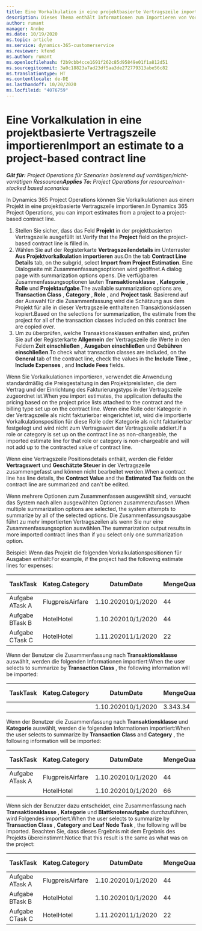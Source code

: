 ```yaml
---
title: Eine Vorkalkulation in eine projektbasierte Vertragszeile importieren
description: Dieses Thema enthält Informationen zum Importieren von Vorkalkulationen aus einem Projekt in eine Vertragszeile.
author: rumant
manager: Annbe
ms.date: 10/19/2020
ms.topic: article
ms.service: dynamics-365-customerservice
ms.reviewer: kfend
ms.author: rumant
ms.openlocfilehash: f2b9cbb4cce1691f262c85d95849e01f1a812d51
ms.sourcegitcommit: 3a0c18823a7ad23df5aa3de272779313abe56c82
ms.translationtype: HT
ms.contentlocale: de-DE
ms.lasthandoff: 10/20/2020
ms.locfileid: "4076759"
---
```

# <a name="import-an-estimate-to-a-project-based-contract-line"></a><span data-ttu-id="e64a9-103">Eine Vorkalkulation in eine projektbasierte Vertragszeile importieren</span><span class="sxs-lookup"><span data-stu-id="e64a9-103">Import an estimate to a project-based contract line</span></span>

<span data-ttu-id="e64a9-104">_**Gilt für:** Project Operations für Szenarien basierend auf vorrätigen/nicht-vorrätigen Ressourcen_</span><span class="sxs-lookup"><span data-stu-id="e64a9-104">_**Applies To:** Project Operations for resource/non-stocked based scenarios_</span></span>

<span data-ttu-id="e64a9-105">In Dynamics 365 Project Operations können Sie Vorkalkulationen aus einem Projekt in eine projektbasierte Vertragszeile importieren.</span><span class="sxs-lookup"><span data-stu-id="e64a9-105">In Dynamics 365 Project Operations, you can import estimates from a project to a project-based contract line.</span></span>

1. <span data-ttu-id="e64a9-106">Stellen Sie sicher, dass das Feld **Projekt** in der projektbasierten Vertragszeile ausgefüllt ist.</span><span class="sxs-lookup"><span data-stu-id="e64a9-106">Verify that the **Project** field on the project-based contract line is filled in.</span></span>
2. <span data-ttu-id="e64a9-107">Wählen Sie auf der Registerkarte **Vertragszeilendetails** im Unterraster **Aus Projektvorkalkulation importieren** aus.</span><span class="sxs-lookup"><span data-stu-id="e64a9-107">On the tab **Contract Line Details** tab, on the subgrid, select **Import from Project Estimation**.</span></span> <span data-ttu-id="e64a9-108">Eine Dialogseite mit Zusammenfassungsoptionen wird geöffnet.</span><span class="sxs-lookup"><span data-stu-id="e64a9-108">A dialog page with summarization options opens.</span></span> <span data-ttu-id="e64a9-109">Die verfügbaren Zusammenfassungsoptionen lauten **Transaktionsklasse** , **Kategorie** , **Rolle** und **Projektaufgabe**.</span><span class="sxs-lookup"><span data-stu-id="e64a9-109">The available summarization options are, **Transaction Class** , **Category** , **Role** , and **Project task**.</span></span> <span data-ttu-id="e64a9-110">Basierend auf der Auswahl für die Zusammenfassung wird die Schätzung aus dem Projekt für alle in dieser Vertragszeile enthaltenen Transaktionsklassen kopiert.</span><span class="sxs-lookup"><span data-stu-id="e64a9-110">Based on the selections for summarization, the estimate from the project for all of the transaction classes included on this contract line are copied over.</span></span> 
3. <span data-ttu-id="e64a9-111">Um zu überprüfen, welche Transaktionsklassen enthalten sind, prüfen Sie auf der Registerkarte **Allgemein** der Vertragszeile die Werte in den Feldern **Zeit einschließen** , **Ausgaben einschließen** und **Gebühren einschließen**.</span><span class="sxs-lookup"><span data-stu-id="e64a9-111">To check what transaction classes are included, on the **General** tab of the contract line, check the values in the **Include Time** , **Include Expenses** , and **Include Fees** fields.</span></span>

<span data-ttu-id="e64a9-112">Wenn Sie Vorkalkulationen importieren, verwendet die Anwendung standardmäßig die Preisgestaltung in den Projektpreislisten, die dem Vertrag und der Einrichtung des Fakturierungstyps in der Vertragszeile zugeordnet ist.</span><span class="sxs-lookup"><span data-stu-id="e64a9-112">When you import estimates, the application defaults the pricing based on the project price lists attached to the contract and the billing type set up on the contract line.</span></span> <span data-ttu-id="e64a9-113">Wenn eine Rolle oder Kategorie in der Vertragszeile als nicht fakturierbar eingerichtet ist, wird die importierte Vorkalkulationsposition für diese Rolle oder Kategorie als nicht fakturierbar festgelegt und wird nicht zum Vertragswert der Vertragszeile addiert.</span><span class="sxs-lookup"><span data-stu-id="e64a9-113">If a role or category is set up on the contract line as non-chargeable, the imported estimate line for that role or category is non-chargeable and will not add up to the contracted value of contract line.</span></span>

<span data-ttu-id="e64a9-114">Wenn eine Vertragszeile Positionsdetails enthält, werden die Felder **Vertragswert** und **Geschätzte Steuer** in der Vertragszeile zusammengefasst und können nicht bearbeitet werden.</span><span class="sxs-lookup"><span data-stu-id="e64a9-114">When a contract line has line details, the **Contract Value** and the **Estimated Tax** fields on the contract line are summarized and can't be edited.</span></span>

<span data-ttu-id="e64a9-115">Wenn mehrere Optionen zum Zusammenfassen ausgewählt sind, versucht das System nach allen ausgewählten Optionen zusammenzufassen.</span><span class="sxs-lookup"><span data-stu-id="e64a9-115">When multiple summarization options are selected, the system attempts to summarize by all of the selected options.</span></span> <span data-ttu-id="e64a9-116">Die Zusammenfassungsausgabe führt zu mehr importierten Vertragszeilen als wenn Sie nur eine Zusammenfassungsoption auswählen.</span><span class="sxs-lookup"><span data-stu-id="e64a9-116">The summarization output results in more imported contract lines than if you select only one summarization option.</span></span>

<span data-ttu-id="e64a9-117">Beispiel: Wenn das Projekt die folgenden Vorkalkulationspositionen für Ausgaben enthält:</span><span class="sxs-lookup"><span data-stu-id="e64a9-117">For example, if the project had the following estimate lines for expenses:</span></span>

| <span data-ttu-id="e64a9-118">Task</span><span class="sxs-lookup"><span data-stu-id="e64a9-118">Task</span></span> | <span data-ttu-id="e64a9-119">Kateg.</span><span class="sxs-lookup"><span data-stu-id="e64a9-119">Category</span></span> | <span data-ttu-id="e64a9-120">Datum</span><span class="sxs-lookup"><span data-stu-id="e64a9-120">Date</span></span> | <span data-ttu-id="e64a9-121">Menge</span><span class="sxs-lookup"><span data-stu-id="e64a9-121">Quantity</span></span> | <span data-ttu-id="e64a9-122">Einheitenpreis</span><span class="sxs-lookup"><span data-stu-id="e64a9-122">Unit price</span></span> | <span data-ttu-id="e64a9-123">Betrag</span><span class="sxs-lookup"><span data-stu-id="e64a9-123">Amount</span></span> |
| --- | --- | --- | --- | --- | --- |
| <span data-ttu-id="e64a9-124">Aufgabe A</span><span class="sxs-lookup"><span data-stu-id="e64a9-124">Task A</span></span> | <span data-ttu-id="e64a9-125">Flugpreis</span><span class="sxs-lookup"><span data-stu-id="e64a9-125">Airfare</span></span> | <span data-ttu-id="e64a9-126">1.10.2020</span><span class="sxs-lookup"><span data-stu-id="e64a9-126">10/1/2020</span></span> | <span data-ttu-id="e64a9-127">4</span><span class="sxs-lookup"><span data-stu-id="e64a9-127">4</span></span> | <span data-ttu-id="e64a9-128">400</span><span class="sxs-lookup"><span data-stu-id="e64a9-128">400</span></span> | <span data-ttu-id="e64a9-129">1600</span><span class="sxs-lookup"><span data-stu-id="e64a9-129">1600</span></span> |
| <span data-ttu-id="e64a9-130">Aufgabe B</span><span class="sxs-lookup"><span data-stu-id="e64a9-130">Task B</span></span> | <span data-ttu-id="e64a9-131">Hotel</span><span class="sxs-lookup"><span data-stu-id="e64a9-131">Hotel</span></span> | <span data-ttu-id="e64a9-132">1.10.2020</span><span class="sxs-lookup"><span data-stu-id="e64a9-132">10/1/2020</span></span> | <span data-ttu-id="e64a9-133">4</span><span class="sxs-lookup"><span data-stu-id="e64a9-133">4</span></span> | <span data-ttu-id="e64a9-134">200</span><span class="sxs-lookup"><span data-stu-id="e64a9-134">200</span></span> | <span data-ttu-id="e64a9-135">800</span><span class="sxs-lookup"><span data-stu-id="e64a9-135">800</span></span> |
| <span data-ttu-id="e64a9-136">Aufgabe C</span><span class="sxs-lookup"><span data-stu-id="e64a9-136">Task C</span></span> | <span data-ttu-id="e64a9-137">Hotel</span><span class="sxs-lookup"><span data-stu-id="e64a9-137">Hotel</span></span> | <span data-ttu-id="e64a9-138">1.11.2020</span><span class="sxs-lookup"><span data-stu-id="e64a9-138">11/1/2020</span></span> | <span data-ttu-id="e64a9-139">2</span><span class="sxs-lookup"><span data-stu-id="e64a9-139">2</span></span> | <span data-ttu-id="e64a9-140">200</span><span class="sxs-lookup"><span data-stu-id="e64a9-140">200</span></span> | <span data-ttu-id="e64a9-141">400</span><span class="sxs-lookup"><span data-stu-id="e64a9-141">400</span></span> |

<span data-ttu-id="e64a9-142">Wenn der Benutzer die Zusammenfassung nach **Transaktionsklasse** auswählt, werden die folgenden Informationen importiert:</span><span class="sxs-lookup"><span data-stu-id="e64a9-142">When the user selects to summarize by **Transaction Class** , the following information will be imported:</span></span>

| <span data-ttu-id="e64a9-143">Task</span><span class="sxs-lookup"><span data-stu-id="e64a9-143">Task</span></span> | <span data-ttu-id="e64a9-144">Kateg.</span><span class="sxs-lookup"><span data-stu-id="e64a9-144">Category</span></span> | <span data-ttu-id="e64a9-145">Datum</span><span class="sxs-lookup"><span data-stu-id="e64a9-145">Date</span></span> | <span data-ttu-id="e64a9-146">Menge</span><span class="sxs-lookup"><span data-stu-id="e64a9-146">Quantity</span></span> | <span data-ttu-id="e64a9-147">Einheitenpreis</span><span class="sxs-lookup"><span data-stu-id="e64a9-147">Unit price</span></span> | <span data-ttu-id="e64a9-148">Betrag</span><span class="sxs-lookup"><span data-stu-id="e64a9-148">Amount</span></span> |
| --- | --- | --- | --- | --- | --- |
| &nbsp;  | &nbsp;  | <span data-ttu-id="e64a9-149">1.10.2020</span><span class="sxs-lookup"><span data-stu-id="e64a9-149">10/1/2020</span></span> | <span data-ttu-id="e64a9-150">3.34</span><span class="sxs-lookup"><span data-stu-id="e64a9-150">3.34</span></span> | <span data-ttu-id="e64a9-151">840</span><span class="sxs-lookup"><span data-stu-id="e64a9-151">840</span></span> | <span data-ttu-id="e64a9-152">2800</span><span class="sxs-lookup"><span data-stu-id="e64a9-152">2800</span></span> |

<span data-ttu-id="e64a9-153">Wenn der Benutzer die Zusammenfassung nach **Transaktionsklasse** und **Kategorie** auswählt, werden die folgenden Informationen importiert:</span><span class="sxs-lookup"><span data-stu-id="e64a9-153">When the user selects to summarize by **Transaction Class** and **Category** , the following information will be imported:</span></span>

| <span data-ttu-id="e64a9-154">Task</span><span class="sxs-lookup"><span data-stu-id="e64a9-154">Task</span></span> | <span data-ttu-id="e64a9-155">Kateg.</span><span class="sxs-lookup"><span data-stu-id="e64a9-155">Category</span></span> | <span data-ttu-id="e64a9-156">Datum</span><span class="sxs-lookup"><span data-stu-id="e64a9-156">Date</span></span> | <span data-ttu-id="e64a9-157">Menge</span><span class="sxs-lookup"><span data-stu-id="e64a9-157">Quantity</span></span> | <span data-ttu-id="e64a9-158">Einheitenpreis</span><span class="sxs-lookup"><span data-stu-id="e64a9-158">Unit price</span></span> | <span data-ttu-id="e64a9-159">Betrag</span><span class="sxs-lookup"><span data-stu-id="e64a9-159">Amount</span></span> |
| --- | --- | --- | --- | --- | --- |
| <span data-ttu-id="e64a9-160">Aufgabe A</span><span class="sxs-lookup"><span data-stu-id="e64a9-160">Task A</span></span> | <span data-ttu-id="e64a9-161">Flugpreis</span><span class="sxs-lookup"><span data-stu-id="e64a9-161">Airfare</span></span> | <span data-ttu-id="e64a9-162">1.10.2020</span><span class="sxs-lookup"><span data-stu-id="e64a9-162">10/1/2020</span></span> | <span data-ttu-id="e64a9-163">4</span><span class="sxs-lookup"><span data-stu-id="e64a9-163">4</span></span> | <span data-ttu-id="e64a9-164">400</span><span class="sxs-lookup"><span data-stu-id="e64a9-164">400</span></span> | <span data-ttu-id="e64a9-165">1600</span><span class="sxs-lookup"><span data-stu-id="e64a9-165">1600</span></span> |
| &nbsp;  | <span data-ttu-id="e64a9-166">Hotel</span><span class="sxs-lookup"><span data-stu-id="e64a9-166">Hotel</span></span> | <span data-ttu-id="e64a9-167">1.10.2020</span><span class="sxs-lookup"><span data-stu-id="e64a9-167">10/1/2020</span></span> | <span data-ttu-id="e64a9-168">6</span><span class="sxs-lookup"><span data-stu-id="e64a9-168">6</span></span> | <span data-ttu-id="e64a9-169">200</span><span class="sxs-lookup"><span data-stu-id="e64a9-169">200</span></span> | <span data-ttu-id="e64a9-170">1200</span><span class="sxs-lookup"><span data-stu-id="e64a9-170">1200</span></span> |

<span data-ttu-id="e64a9-171">Wenn sich der Benutzer dazu entscheidet, eine Zusammenfassung nach **Transaktionsklasse** , **Kategorie** und **Blattknotenaufgabe** durchzuführen, wird Folgendes importiert.</span><span class="sxs-lookup"><span data-stu-id="e64a9-171">When the user selects to summarize by **Transaction Class** , **Category** and **Leaf Node Task** , the following will be imported.</span></span> <span data-ttu-id="e64a9-172">Beachten Sie, dass dieses Ergebnis mit dem Ergebnis des Projekts übereinstimmt:</span><span class="sxs-lookup"><span data-stu-id="e64a9-172">Notice that this result is the same as what was on the project:</span></span>

| <span data-ttu-id="e64a9-173">Task</span><span class="sxs-lookup"><span data-stu-id="e64a9-173">Task</span></span> | <span data-ttu-id="e64a9-174">Kateg.</span><span class="sxs-lookup"><span data-stu-id="e64a9-174">Category</span></span> | <span data-ttu-id="e64a9-175">Datum</span><span class="sxs-lookup"><span data-stu-id="e64a9-175">Date</span></span> | <span data-ttu-id="e64a9-176">Menge</span><span class="sxs-lookup"><span data-stu-id="e64a9-176">Quantity</span></span> | <span data-ttu-id="e64a9-177">Einheitenpreis</span><span class="sxs-lookup"><span data-stu-id="e64a9-177">Unit price</span></span> | <span data-ttu-id="e64a9-178">Betrag</span><span class="sxs-lookup"><span data-stu-id="e64a9-178">Amount</span></span> |
| --- | --- | --- | --- | --- | --- |
| <span data-ttu-id="e64a9-179">Aufgabe A</span><span class="sxs-lookup"><span data-stu-id="e64a9-179">Task A</span></span> | <span data-ttu-id="e64a9-180">Flugpreis</span><span class="sxs-lookup"><span data-stu-id="e64a9-180">Airfare</span></span> | <span data-ttu-id="e64a9-181">1.10.2020</span><span class="sxs-lookup"><span data-stu-id="e64a9-181">10/1/2020</span></span> | <span data-ttu-id="e64a9-182">4</span><span class="sxs-lookup"><span data-stu-id="e64a9-182">4</span></span> | <span data-ttu-id="e64a9-183">400</span><span class="sxs-lookup"><span data-stu-id="e64a9-183">400</span></span> | <span data-ttu-id="e64a9-184">1600</span><span class="sxs-lookup"><span data-stu-id="e64a9-184">1600</span></span> |
| <span data-ttu-id="e64a9-185">Aufgabe B</span><span class="sxs-lookup"><span data-stu-id="e64a9-185">Task B</span></span> | <span data-ttu-id="e64a9-186">Hotel</span><span class="sxs-lookup"><span data-stu-id="e64a9-186">Hotel</span></span> | <span data-ttu-id="e64a9-187">1.10.2020</span><span class="sxs-lookup"><span data-stu-id="e64a9-187">10/1/2020</span></span> | <span data-ttu-id="e64a9-188">4</span><span class="sxs-lookup"><span data-stu-id="e64a9-188">4</span></span> | <span data-ttu-id="e64a9-189">200</span><span class="sxs-lookup"><span data-stu-id="e64a9-189">200</span></span> | <span data-ttu-id="e64a9-190">800</span><span class="sxs-lookup"><span data-stu-id="e64a9-190">800</span></span> |
| <span data-ttu-id="e64a9-191">Aufgabe C</span><span class="sxs-lookup"><span data-stu-id="e64a9-191">Task C</span></span> | <span data-ttu-id="e64a9-192">Hotel</span><span class="sxs-lookup"><span data-stu-id="e64a9-192">Hotel</span></span> | <span data-ttu-id="e64a9-193">1.11.2020</span><span class="sxs-lookup"><span data-stu-id="e64a9-193">11/1/2020</span></span> | <span data-ttu-id="e64a9-194">2</span><span class="sxs-lookup"><span data-stu-id="e64a9-194">2</span></span> | <span data-ttu-id="e64a9-195">200</span><span class="sxs-lookup"><span data-stu-id="e64a9-195">200</span></span> | <span data-ttu-id="e64a9-196">400</span><span class="sxs-lookup"><span data-stu-id="e64a9-196">400</span></span> |
